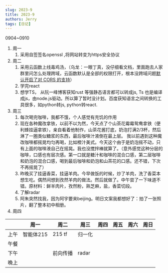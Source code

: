 ```yaml
---
slug: 2023-9
title: 2023-9
authors: Jerry
tags: [日记]
---
```


0904~0910
1. 周一
	1. 采用自签签名openssl ,将网站转变为https安全协议
2. 周二
	1. 采用云函数上线毒鸡汤，（乌龙：一眼丁真，没仔细看文档，里面跑去人家群里问怎么处理跨域，云函数默认是全部的权限打开，根本没跨域问题[默认开启了对 CORS 的支持](https://docs-cn.aircode.io/guide/functions/invoke#cors)）
	2. 学完react
	3. 想学TS， 从阮一峰博客获知rust 等强静态语言都可以转成js, Ts 也是编译成js，由node.js驱动。所以算了暂时没计划。百度获知语言之间转换的工具很多，如python转js, python转react.
3. 周三
	1. 每次喝完咖啡，我都不饿，个人感觉有充饥的作用
	2. 现在各种魔改拿铁，以前不以为然，今天点了个山茶花霉霉鸳鸯拿铁（便利蜂挂逼拿铁），亲自看着他制作，山茶花酱打底，奶泡打满2/3杯，然后淋了一圈类似糖浆的东西，最后咖啡汁液倒在最上层。 我以前遇到这种魔改咖啡都摇晃均匀再喝，比如橙汁美式。今天这个由于是奶泡摇不动，只有上面的咖啡液自己在摇晃。我也没搅拌棒就算了。（意外感觉这种分层的咖啡，口感也有层次感。第一口就是糖汁和咖啡的混合口感，第二层咖啡和奶泡的混合口感，喝到最后咖啡和奶泡和山茶花的口感。还不错，下次不再摇晃了）
	3. 昨晚买了挂逼香菜，挂逼羊肉。今早做饭的时候，炒了羊肉，洗了香菜本想生吃。偶然间想到孜然羊肉的做法。然后就做了。中午尝了一下味道不错。原材料：鲜羊肉片，孜然粉，熟芝麻，盐，香菜切段。
	4. 了解radar
	5. 阿朱突然找我，因为阿宇要来beijing。明日文案我都想好了：拍了一张照片，翻了整本初中相册。 
4. 周四

|      |周一|周二|周三|周四|周五|周六|周日|
|  -   | -  | - | - | -  | - | - | - |
| 上午  | 智能体215 | 215 tf  | 归一化  |    |  |   |   |
| 午餐  |    |   |   |    |   |   |   |
| 下午  |    | 前向传播 | radar  |    |   |   |   |
| 晚上  |    |   |   |    |   |   |   |